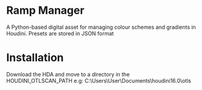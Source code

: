 # Ramp Manager
A Python-based digital asset for managing colour schemes and gradients in Houdini. Presets are stored in JSON format

# Installation
Download the HDA and move to a directory in the HOUDINI_OTLSCAN_PATH
e.g: C:\Users\User\Documents\houdini16.0\otls
